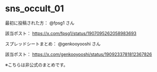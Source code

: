 # sns_occult_01

最初に投稿された方： @fpsg1 さん

該当ポスト： https://x.com/fpsg1/status/1907095262058983693

スプレッドシートまとめ： @genkooyooshi さん

該当ポスト： https://x.com/genkooyooshi/status/1909233781812367826

※こちらは非公式のまとめです。
